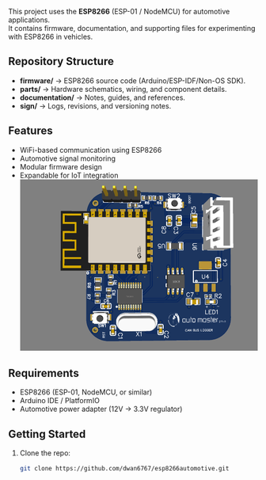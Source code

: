

This project uses the **ESP8266** (ESP-01 / NodeMCU) for automotive applications.  
It contains firmware, documentation, and supporting files for experimenting with ESP8266 in vehicles.

##  Repository Structure
- **firmware/** → ESP8266 source code (Arduino/ESP-IDF/Non-OS SDK).  
- **parts/** → Hardware schematics, wiring, and component details.  
- **documentation/** → Notes, guides, and references.  
- **sign/** → Logs, revisions, and versioning notes.  

##  Features
- WiFi-based communication using ESP8266  
- Automotive signal monitoring  
- Modular firmware design  
- Expandable for IoT integration  
![Schematic](assets/s.png)
##  Requirements
- ESP8266 (ESP-01, NodeMCU, or similar)  
- Arduino IDE / PlatformIO  
- Automotive power adapter (12V → 3.3V regulator)  

##  Getting Started
1. Clone the repo:
   ```bash
   git clone https://github.com/dwan6767/esp8266automotive.git

